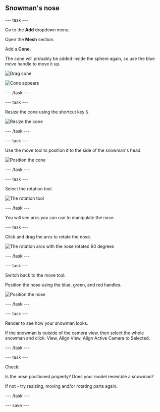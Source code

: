 ## Snowman's nose

--- task ---

Go to the **Add** dropdown menu. 

Open the **Mesh** section.

Add a **Cone**.

The cone will probably be added inside the sphere again, so use the blue move handle to move it up.

![Drag cone](images/blender-drag-cone-1.png)

![Cone appears](images/blender-drag-cone-2.png)

--- /task ---

--- task ---

Resize the cone using the shortcut key <kbd>S</kbd>.

![Resize the cone](images/blender-resize-cone.png)

--- /task ---

--- task ---

Use the move tool to position it to the side of the snowman's head.

![Position the cone](images/blender-position-cone-2.png)

--- /task ---

--- task ---

Select the rotation tool.

![The rotation tool](images/rotate-tool.png)

--- /task ---

You will see arcs you can use to manipulate the nose.

--- task ---

Click and drag the arcs to rotate the nose.

![The rotation arcs with the nose rotated 90 degrees](images/blender-rotate-cone-1.png)

--- /task ---

--- task ---

Switch back to the move tool.

Position the nose using the blue, green, and red handles.

![Position the nose](images/blender-position-cone-3.png)

--- /task ---

--- task ---

Render to see how your snowman looks.

If the snowman is outside of the camera view, then select the whole snowman and click: View, Align View, Align Active Camera to Selected.

--- /task ---

--- task ---

Check:

Is the nose positioned properly? Does your model resemble a snowman?

If not - try resizing, moving and/or rotating parts again.

--- /task ---

--- save ---
